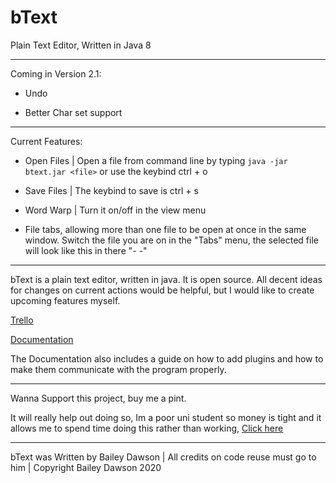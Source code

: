 # bText
Plain Text Editor, Written in Java 8

----
Coming in Version 2.1:

 - Undo
 
 - Better Char set support
  
----
Current Features:

  - Open Files | Open a file from command line by typing ```java -jar btext.jar <file>``` or use the keybind ctrl + o
  
  - Save Files | The keybind to save is ctrl + s
  
  - Word Warp  | Turn it on/off in the view menu
  
  - File tabs, allowing more than one file to be open at once in the same window. Switch the file you are on in the "Tabs" menu, the selected file will look like this in there "- <file> -"
  
----
bText is a plain text editor, written in java. It is open source.
All decent ideas for changes on current actions would be helpful, but I would like to create upcoming features myself.

[Trello](https://trello.com/b/H8AhT1rf/btext "View Trello")

[Documentation](https://docs.google.com/document/d/162UEOJqRGCtcUkI2ht20qPygRu3Jv76S7ke7Tei2row/edit?usp=sharing "View Docs/Plugin Guide")

The Documentation also includes a guide on how to add plugins and how to make them communicate with the program properly.

----
Wanna Support this project, buy me a pint.

It will really help out doing so, Im a poor uni student so money is tight and it allows me to spend time doing this rather than working, [Click here](https://www.buymeacoffee.com/dawson270500 "Buy me a Pint")

----
bText was Written by Bailey Dawson | All credits on code reuse must go to him | Copyright Bailey Dawson 2020
